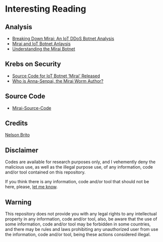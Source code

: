 # Interesting Reading
## Analysis
* [Breaking Down Mirai: An IoT DDoS Botnet Analysis](https://www.incapsula.com/blog/malware-analysis-mirai-ddos-botnet.html)
* [Mirai and IoT Botnet Anlaysis](https://www.rsaconference.com/writable/presentations/file_upload/hta-w10-mirai-and-iot-botnet-analysis.pdf)
* [Understanding the Mirai Botnet](https://www.usenix.org/system/files/conference/usenixsecurity17/sec17-antonakakis.pdf)

## Krebs on Security
* [Source Code for IoT Botnet ‘Mirai’ Released](https://krebsonsecurity.com/2016/10/source-code-for-iot-botnet-mirai-released/)
* [Who is Anna-Senpai, the Mirai Worm Author?](https://krebsonsecurity.com/2017/01/who-is-anna-senpai-the-mirai-worm-author/)

## Source Code
* [Mirai-Source-Code](https://github.com/jgamblin/Mirai-Source-Code)

## Credits
[Nelson Brito](mailto:nbrito@sekure.org)

## Disclaimer
Codes are available for research purposes only, and I vehemently deny the malicious use, as well as the illegal purpose use, of any information, code and/or tool contained on this repository.

If you think there is any information, code and/or tool that should not be here, please, [let me know](mailto:nbrito@sekure.org).

## Warning
This repository does not provide you with any legal rights to any intellectual property in any information, code and/or tool, also, be aware that the use of some information, code and/or tool may be forbidden in some countries, and there may be rules and laws prohibiting any unauthorized user from use the information, code and/or tool, being these actions considered illegal.
